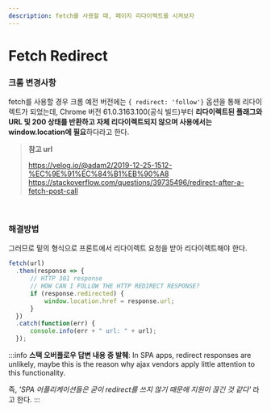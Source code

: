 ```yaml
---
description: fetch를 사용할 때, 페이지 리다이렉트를 시켜보자
---
```


# Fetch Redirect

### 크롬 변경사항

fetch를 사용할 경우 크롬 예전 버전에는 `{ redirect: 'follow'}` 옵션을 통해 리다이렉트가 되었는데, Chrome 버전 61.0.3163.100(공식 빌드)부터 **리다이렉트된 플래그와 URL 및 200 상태를 반환하고 자체 리다이렉트되지 않으며 사용에서는 window.location에 필요**하다라고 한다.

> **참고 url**
>
> https://velog.io/@adam2/2019-12-25-1512-%EC%9E%91%EC%84%B1%EB%90%A8 <br/>
> https://stackoverflow.com/questions/39735496/redirect-after-a-fetch-post-call

<br/>

### 해결방법

그러므로 밑의 형식으로 프론트에서 리다이렉트 요청을 받아 리다이렉트해야 한다.

```js
fetch(url)
  .then(response => {
      // HTTP 301 response
      // HOW CAN I FOLLOW THE HTTP REDIRECT RESPONSE?
      if (response.redirected) {
          window.location.href = response.url;
      }
  })
  .catch(function(err) {
      console.info(err + " url: " + url);
  });
```

:::info
**스택 오버플로우 답변 내용 중 발췌**: In SPA apps, redirect responses are unlikely, maybe this is the reason why ajax vendors apply little attention to this functionality.

즉, _'SPA 어플리케이션들은 굳이 redirect를 쓰지 않기 때문에 지원이 끊긴 것 같다'_ 라고 한다.
:::

<br/>
